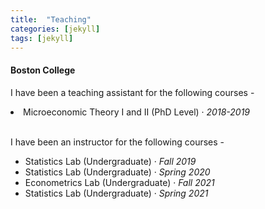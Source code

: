 ```yaml
---
title:  "Teaching"
categories: [jekyll]
tags: [jekyll]
---
```

<h4 id="boston college"><strong>Boston College</strong></h4>
<p>I have been a teaching assistant for the following courses -
 <li> Microeconomic Theory I and II (PhD Level)  &middot; <em>2018-2019</em>   
  <!---
<br />(<a href="" target="_blank">Course evaluations</a>)</p>
-->
  
<br>
 <br>

<p> I have been an instructor for the following courses -
  <!---
<br />(<a href="" target="_blank">Course evaluations</a>)</p>
-->
<ul>

 <li>Statistics Lab (Undergraduate) &middot; <em>Fall 2019</em></li>
 
<li>Statistics Lab (Undergraduate) &middot; <em>Spring 2020</em> </li>

 <li>Econometrics Lab (Undergraduate) &middot; <em>Fall 2021</em> </li>
 
 <li>Statistics Lab (Undergraduate) &middot; <em>Spring 2021</em> </li>
 
<ul>

